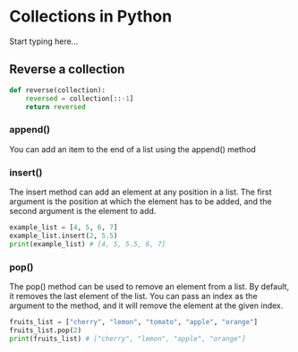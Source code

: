 # Collections in Python

Start typing here...

## Reverse a collection

```Python
def reverse(collection):
    reversed = collection[::-1]
    return reversed
```

### append()

You can add an item to the end of a list using the append() method

### insert()

The insert method can add an element at any position in a list. The first argument is the position at which the element 
has to be added, and the second argument is the element to add.

```Python
example_list = [4, 5, 6, 7]
example_list.insert(2, 5.5)
print(example_list) # [4, 5, 5.5, 6, 7]
```

### pop()

The pop() method can be used to remove an element from a list. By default, it removes the last element of the list. 
You can pass an index as the argument to the method, and it will remove the element at the given index.

```Python
fruits_list = ["cherry", "lemon", "tomato", "apple", "orange"]
fruits_list.pop(2)
print(fruits_list) # ["cherry", "lemon", "apple", "orange"]
```